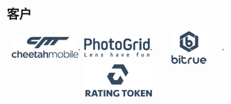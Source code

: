 # 客户

<p align="center">
    <a href="https://www.cmcm.com">
        <img alt="Cheetah Mobile" src="./assets/logos/cm.png" width="150" height="75" style="vertical-align:middle;object-fit:contain">
    </a>
    &nbsp;
    <a href="https://www.photogrid.app/">
        <img alt="PhotoGrid" src="./assets/logos/photogrid.png" width="150" height="75" style="vertical-align:middle;object-fit:contain">
    </a>
    &nbsp;
    <a href="https://www.bitrue.com/">
        <img alt="Bitrue" src="./assets/logos/bitrue.png" width="150" height="75" style="vertical-align:middle;object-fit:contain">
    </a>
    &nbsp;
    <a href="https://www.ratingtoken.net/">
        <img alt="RatingToken" src="./assets/logos/ratingtoken.png" width="150" height="75" style="vertical-align:middle;object-fit:contain">
    </a>
</p>
